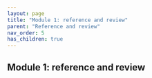 ```yaml
---
layout: page
title: "Module 1: reference and review"
parent: "Reference and review"
nav_order: 5
has_children: true
---
```




## Module 1: reference and review